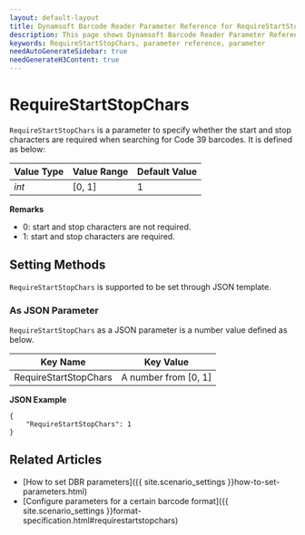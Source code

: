 ```yaml
---
layout: default-layout
title: Dynamsoft Barcode Reader Parameter Reference for RequireStartStopChars
description: This page shows Dynamsoft Barcode Reader Parameter Reference for RequireStartStopChars.
keywords: RequireStartStopChars, parameter reference, parameter
needAutoGenerateSidebar: true
needGenerateH3Content: true
---
```



# RequireStartStopChars 

`RequireStartStopChars` is a parameter to specify whether the start and stop characters are required when searching for Code 39 barcodes. It is defined as below:

| Value Type | Value Range | Default Value |
| ---------- | ----------- | ------------- |
| *int* | [0, 1] | 1 |


**Remarks**     
- 0: start and stop characters are not required.
- 1: start and stop characters are required.


    
## Setting Methods
`RequireStartStopChars` is supported to be set through JSON template.

### As JSON Parameter
`RequireStartStopChars` as a JSON parameter is a number value defined as below.   

| Key Name | Key Value |
| -------- | --------- |
| RequireStartStopChars | A number from [0, 1] |


**JSON Example**   
```
{
    "RequireStartStopChars": 1
}
```


<!--
## Impacts on Performance
### Speed
`RequireStartStopChars` has no influence on the Speed.

### Read Rate
Setting `RequireStartStopChars` to an appropriate value may improve the Read Rate. 

### Accuracy
Setting `RequireStartStopChars` to an appropriate value may improve the Accuracy.

-->
## Related Articles
- [How to set DBR parameters]({{ site.scenario_settings }}how-to-set-parameters.html)
- [Configure parameters for a certain barcode format]({{ site.scenario_settings }}format-specification.html#requirestartstopchars)